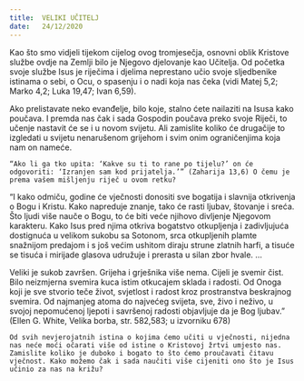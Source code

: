 ```yaml
---
title:  VELIKI UČITELJ
date:   24/12/2020
---
```


Kao što smo vidjeli tijekom cijelog ovog tromjesečja, osnovni oblik Kristove službe ovdje na Zemlji bilo je Njegovo djelovanje kao Učitelja. Od početka svoje službe Isus je riječima i djelima neprestano učio svoje sljedbenike istinama o sebi, o Ocu, o spasenju i o nadi koja nas čeka (vidi Matej 5,2; Marko 4,2; Luka 19,47; Ivan 6,59).

Ako prelistavate neko evanđelje, bilo koje, stalno ćete nailaziti na Isusa kako poučava. I premda nas čak i sada Gospodin poučava preko svoje Riječi, to učenje nastavit će se i u novom svijetu. Ali zamislite koliko će drugačije to izgledati u svijetu nenarušenom grijehom i svim onim ograničenjima koja nam on nameće.

`“Ako li ga tko upita: ‘Kakve su ti to rane po tijelu?’ on će odgovoriti: ‘Izranjen sam kod prijatelja.’” (Zaharija 13,6) O čemu je prema vašem mišljenju riječ u ovom retku?`

“I kako odmiču, godine će vječnosti donositi sve bogatija i slavnija otkrivenja o Bogu i Kristu. Kako napreduje znanje, tako će rasti ljubav, štovanje i sreća. Što ljudi više nauče o Bogu, to će biti veće njihovo divljenje Njegovom karakteru. Kako Isus pred njima otkriva bogatstvo otkupljenja i zadivljujuća dostignuća u velikom sukobu sa Sotonom, srca otkupljenih plamte snažnijom predajom i s još većim ushitom diraju strune zlatnih harfi, a tisuće se tisuća i mirijade glasova udružuje i prerasta u silan zbor hvale. …

Veliki je sukob završen. Grijeha i grješnika više nema. Cijeli je svemir čist. Bilo neizmjerna svemira kuca istim otkucajem sklada i radosti. Od Onoga koji je sve stvorio teče život, svjetlost i radost kroz prostranstva beskrajnog svemira. Od najmanjeg atoma do najvećeg svijeta, sve, živo i neživo, u svojoj nepomućenoj ljepoti i savršenoj radosti objavljuje da je Bog ljubav.” (Ellen G. White, Velika borba, str. 582,583; u izvorniku 678)

`Od svih nevjerojatnih istina o kojima ćemo učiti u vječnosti, nijedna nas neće moći očarati više od istine o Kristovoj žrtvi umjesto nas. Zamislite koliko je duboko i bogato to što ćemo proučavati čitavu vječnost. Kako možemo čak i sada naučiti više cijeniti ono što je Isus učinio za nas na križu?`
